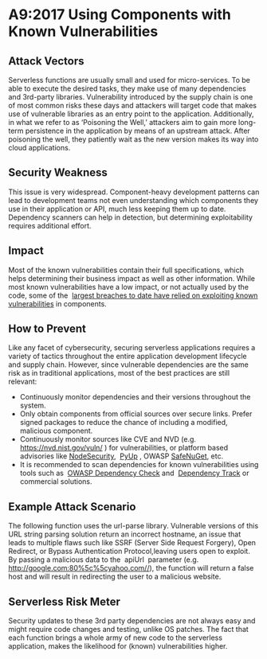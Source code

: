 # A9:2017 Using Components with Known Vulnerabilities
## Attack Vectors
Serverless functions are usually small and used for micro-services. To be able to execute the desired tasks, they make use of many dependencies and 3rd-party libraries. Vulnerability introduced by the supply chain is one of most common risks these days and attackers will target code that makes use of vulnerable libraries as an entry point to the application. Additionally, in what we refer to as ‘Poisoning the Well,’ attackers aim to gain more long-term persistence in the application by means of an upstream attack. After poisoning the well, they patiently wait as the new version makes its way into cloud applications.

## Security Weakness
This issue is very widespread. Component-heavy development patterns can lead to development teams not even understanding which components they use in their application or API, much less keeping them up to date. Dependency scanners can help in detection, but determining exploitability requires additional effort.

## Impact
Most of the known vulnerabilities contain their full specifications, which helps determining their business impact as well as other information. While most known vulnerabilities have a low impact, or not actually used by the code, some of the ​ [largest breaches to date have relied on exploiting known vulnerabilities​](https://snyk.io/blog/owasp-top-10-breaches) in
components.

## How to Prevent
Like any facet of cybersecurity, securing serverless applications requires a variety of tactics throughout the entire application development lifecycle and supply chain. However, since vulnerable dependencies are the same risk as in traditional applications, most of the best practices are still relevant:
- Continuously monitor dependencies and their versions throughout the system.
- Only obtain components from official sources over secure links. Prefer signed packages to reduce the chance of including a modified, malicious component.
- Continuously monitor sources like CVE and NVD (e.g. ​ https://nvd.nist.gov/vuln/​ ) for vulnerabilities, or
platform based advisories like ​[NodeSecurity​](https://nodesecurity.io/advisories), ​ [PyUp](https://pyup.io/safety/)​ , OWASP ​[SafeNuGet](https://www.owasp.org/index.php/OWASP_SafeNuGet), etc.
- It is recommended to scan dependencies for known vulnerabilities using tools such as ​ [OWASP Dependency Check](https://www.owasp.org/index.php/OWASP_Dependency_Check)​ and ​ [Dependency Track​](https://www.owasp.org/index.php/OWASP_Dependency_Track_Project) or commercial solutions.

## Example Attack Scenario
The following function uses the url-parse library. Vulnerable versions of this URL string parsing solution return an incorrect hostname, an issue that leads to multiple flaws such like SSRF (Server Side Request Forgery), Open Redirect, or Bypass Authentication Protocol,leaving users open to exploit.
<image>
By passing a malicious data to the ​ apiUrl ​ parameter (e.g. ​ http://google.com:80%5c%5cyahoo.com//​ ), the function will return a false host and will result in redirecting the user to a malicious website.

## Serverless Risk Meter
Security updates to these 3rd party dependencies are not always easy and might require code changes and testing, unlike OS patches. The fact that each function brings a whole army of new code to the serverless application, makes the likelihood for (known) vulnerabilities higher.
